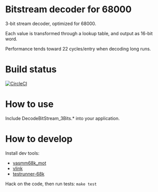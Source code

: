 # Bitstream decoder for 68000

3-bit stream decoder, optimized for 68000.

Each value is transformed through a lookup table, and output as 16-bit word.

Performance tends toward 22 cycles/entry when decoding long runs.

# Build status

[![CircleCI](https://circleci.com/gh/Kalmalyzer/bitstreamdecoder-68k/tree/master.svg?style=svg)](https://circleci.com/gh/Kalmalyzer/bitstreamdecoder-68k/tree/master)

# How to use

Include DecodeBitStream_3Bits.* into your application.

# How to develop

Install dev tools:
* [vasmm68k_mot](http://sun.hasenbraten.de/vasm/)
* [vlink](http://sun.hasenbraten.de/vlink/)
* [testrunner-68k](https://github.com/Kalmalyzer/testrunner-68k)

Hack on the code, then run tests: `make test`
